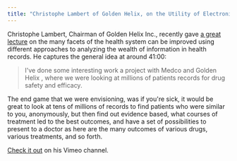 ```yaml
---
title: "Christophe Lambert of Golden Helix, on the Utility of Electronic Health Records"
---
```


Christophe Lambert, Chairman of Golden Helix Inc., recently gave [a great lecture](http://vimeo.com/74229737) on the many facets of the health system can be improved using different approaches to analyzing the wealth of information in health records. He captures the general idea at around 41:00:

> I've done some interesting work a project with Medco and Golden Helix , where we were looking at millions of patients records for drug safety and efficacy. 

The end game that we were envisioning, was if you're sick, it would be great to look at tens of millions of records to find patients who were similar to you, anonymously, but then find out evidence based, what courses of treatment led to the best outcomes, and have a set of possibilities to present to a doctor as here are the many outcomes of various drugs, various treatments, and so forth.

[Check it out](http://vimeo.com/74229737) on his Vimeo channel. 
